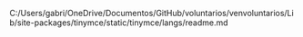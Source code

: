 C:/Users/gabri/OneDrive/Documentos/GitHub/voluntarios/venvoluntarios/Lib/site-packages/tinymce/static/tinymce/langs/readme.md